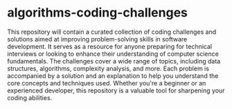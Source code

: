 # algorithms-coding-challenges
This repository will contain a curated collection of coding challenges and solutions aimed at improving problem-solving skills in software development. It serves as a resource for anyone preparing for technical interviews or looking to enhance their understanding of computer science fundamentals. The challenges cover a wide range of topics, including data structures, algorithms, complexity analysis, and more. Each problem is accompanied by a solution and an explanation to help you understand the core concepts and techniques used. Whether you're a beginner or an experienced developer, this repository is a valuable tool for sharpening your coding abilities.

